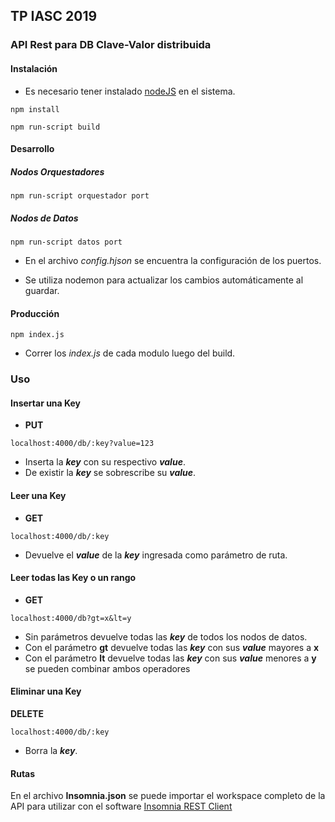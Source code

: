 ## TP IASC 2019

### API Rest para DB Clave-Valor distribuida

#### Instalación
* Es necesario tener instalado [nodeJS](https://nodejs.org/) en el sistema.

```
npm install
```

```
npm run-script build
```

#### Desarrollo
##### Nodos Orquestadores
```
npm run-script orquestador port
```

##### Nodos de Datos
```
npm run-script datos port
```

* En el archivo _config.hjson_ se encuentra la configuración de los puertos.

* Se utiliza nodemon para actualizar los cambios automáticamente al guardar.

#### Producción
```
npm index.js
```

* Correr los _index.js_ de cada modulo luego del build.

### Uso
#### Insertar una Key
* **PUT**
```
localhost:4000/db/:key?value=123
```

* Inserta la **_key_** con su respectivo **_value_**.
* De existir la **_key_** se sobrescribe su **_value_**.

#### Leer una Key
* **GET**
```
localhost:4000/db/:key
```

* Devuelve el **_value_** de la **_key_** ingresada como parámetro de ruta.

#### Leer todas las Key o un rango
* **GET**
```
localhost:4000/db?gt=x&lt=y
```

* Sin parámetros devuelve todas las **_key_** de todos los nodos de datos.
* Con el parámetro **gt** devuelve todas las **_key_** con sus **_value_** mayores a **x**
* Con el parámetro **lt** devuelve todas las **_key_** con sus **_value_** menores a **y**
se pueden combinar ambos operadores


#### Eliminar una Key
**DELETE** 
```
localhost:4000/db/:key
```

* Borra la **_key_**.

#### Rutas

En el archivo __Insomnia.json__ se puede importar el workspace completo de la API para utilizar con el software [Insomnia REST Client](https://insomnia.rest/)